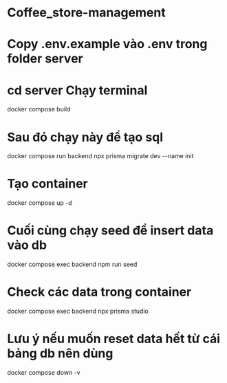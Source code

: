 # Coffee_store-management

# Copy .env.example vào .env trong folder server

# cd server Chạy terminal
docker compose build

# Sau đó chạy này để tạo sql
docker compose run backend npx prisma migrate dev --name init 

# Tạo container
docker compose up -d

# Cuối cùng chạy seed để insert data vào db
docker compose exec backend npm run seed

# Check các data trong container
docker compose exec backend npx prisma studio

# Lưu ý nếu muốn reset data hết từ cái bảng db nên dùng
docker compose down -v